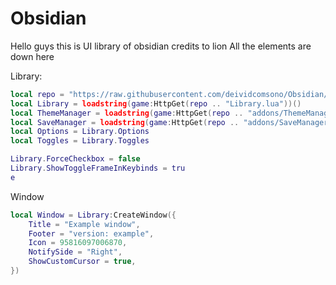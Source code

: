 # Obsidian

Hello guys this is UI library of obsidian credits to lion
All the elements are down here

Library:
```lua
local repo = "https://raw.githubusercontent.com/deividcomsono/Obsidian/main/"
local Library = loadstring(game:HttpGet(repo .. "Library.lua"))()
local ThemeManager = loadstring(game:HttpGet(repo .. "addons/ThemeManager.lua"))()
local SaveManager = loadstring(game:HttpGet(repo .. "addons/SaveManager.lua"))()
local Options = Library.Options
local Toggles = Library.Toggles

Library.ForceCheckbox = false
Library.ShowToggleFrameInKeybinds = tru
e
```


Window
```lua
local Window = Library:CreateWindow({
	Title = "Example window",
	Footer = "version: example",
	Icon = 95816097006870,
	NotifySide = "Right",
	ShowCustomCursor = true,
})
```
